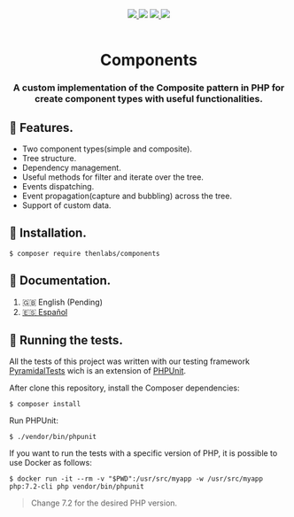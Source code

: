 
<div align="center">
    <a href="https://github.com/thenlabs/components/blob/1.0/LICENSE.txt" target="_blank">
        <img src="https://img.shields.io/github/license/thenlabs/components?style=for-the-badge">
    </a>
    <img src="https://img.shields.io/packagist/php-v/thenlabs/components?style=for-the-badge">
    <a href="https://travis-ci.com/github/thenlabs/components" target="_blank">
        <img src="https://img.shields.io/travis/com/thenlabs/components?style=for-the-badge">
    </a>
    <a href="https://twitter.com/ThenLabsOrg" target="_blank">
        <img src="https://img.shields.io/twitter/follow/thenlabs?style=for-the-badge">
    </a>
</div>

<br>

<h1 align="center">Components</h1>
<h3 align="center">A custom implementation of the Composite pattern in PHP for create component types with useful functionalities.</h3>

## 🌟 Features.

- Two component types(simple and composite).
- Tree structure.
- Dependency management.
- Useful methods for filter and iterate over the tree.
- Events dispatching.
- Event propagation(capture and bubbling) across the tree.
- Support of custom data.

## 🔌 Installation.

    $ composer require thenlabs/components

## 📖 Documentation.

1. 🇬🇧 English (Pending)
2. [🇪🇸 Español](https://thenlabs.org/es/doc/components/master/index.html)

## 🧪 Running the tests.

All the tests of this project was written with our testing framework [PyramidalTests][pyramidal-tests] wich is an extension of [PHPUnit][phpunit].

After clone this repository, install the Composer dependencies:

    $ composer install

Run PHPUnit:

    $ ./vendor/bin/phpunit

[phpunit]: https://phpunit.de
[pyramidal-tests]: https://github.com/thenlabs/pyramidal-tests

If you want to run the tests with a specific version of PHP, it is possible to use Docker as follows:

    $ docker run -it --rm -v "$PWD":/usr/src/myapp -w /usr/src/myapp php:7.2-cli php vendor/bin/phpunit

>Change 7.2 for the desired PHP version.